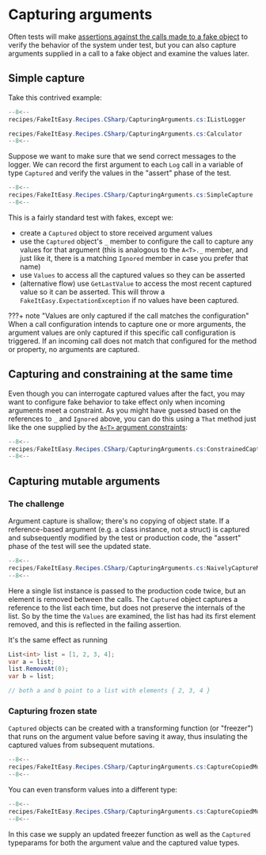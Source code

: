 # Capturing arguments

Often tests will make [assertions against the calls made to a fake object](assertion.md)
to verify the behavior of the system under test, but you can also capture arguments
supplied in a call to a fake object and examine the values later.

## Simple capture

Take this contrived example:

```csharp title='"production code"'
--8<--
recipes/FakeItEasy.Recipes.CSharp/CapturingArguments.cs:IListLogger

recipes/FakeItEasy.Recipes.CSharp/CapturingArguments.cs:Calculator
--8<--
```

Suppose we want to make sure that we send correct messages to the logger.
We can record the first argument to each `Log` call in a variable of type
`Captured` and verify the values in the "assert" phase of the test.

```csharp title="simple capture" linenums="1" hl_lines="2 6 17 22"
--8<--
recipes/FakeItEasy.Recipes.CSharp/CapturingArguments.cs:SimpleCapture
--8<--
```

This is a fairly standard test with fakes, except we:

* create a `Captured` object to store received argument values
* use the `Captured` object's `_` member to configure the call to capture any values for that argument
  (this is analogous to the `A<T>._` member, and just like it, there is a matching `Ignored` member in
  case you prefer that name)
* use `Values` to access all the captured values so they can be asserted
* (alternative flow) use `GetLastValue` to access the most recent captured value so it can be asserted.
  This will throw a `FakeItEasy.ExpectationException` if no values have been captured.

???+ note "Values are only captured if the call matches the configuration"
    When a call configuration intends to capture one or more arguments, the argument
    values are only captured if this specific call configuration is triggered. If an incoming call
    does not match that configured for the method or property, no arguments are captured.

## Capturing and constraining at the same time

Even though you can interrogate captured values after the fact, you may want to configure
fake behavior to take effect only when incoming arguments meet a constraint. As you might have guessed
based on the references to `_` and `Ignored` above, you can do this using a `That` method just like the
one supplied by the [`A<T>` argument constraints](argument-constraints.md):

```csharp title="constrained capture" linenums="1" hl_lines="6"
--8<--
recipes/FakeItEasy.Recipes.CSharp/CapturingArguments.cs:ConstrainedCapture
--8<--
```

## Capturing mutable arguments

### The challenge

Argument capture is shallow; there's no copying of object state.
If a reference-based argument (e.g. a class instance, not a struct) is captured and
subsequently modified by the test or production code, the "assert" phase of the test
will see the updated state.

```csharp title="capturing mutating values" linenums="1" hl_lines="2 7 13 14 15 16 22 23"
--8<--
recipes/FakeItEasy.Recipes.CSharp/CapturingArguments.cs:NaivelyCaptureMutatedList
--8<--
```

Here a single list instance is passed to the production code twice, but an element is removed
between the calls. The `Captured` object captures a reference to the list each
time, but does not preserve the internals of the list. So by the time the `Values` are examined,
the list has had its first element removed, and this is reflected in the failing assertion.

It's the same effect as running

```c#
List<int> list = [1, 2, 3, 4];
var a = list;
list.RemoveAt(0);
var b = list;

// both a and b point to a list with elements { 2, 3, 4 }
```

### Capturing frozen state

`Captured` objects can be created with a transforming function (or "freezer") that runs on the
argument value before saving it away, thus insulating the captured values
from subsequent mutations.

```csharp title="freezing state of captured values" linenums="1" hl_lines="2 3 20"
--8<--
recipes/FakeItEasy.Recipes.CSharp/CapturingArguments.cs:CaptureCopiedMutatedList
--8<--
```

You can even transform values into a different type:

```csharp title="freezing state of captured values as new type" linenums="1" hl_lines="2 3 20 21"
--8<--
recipes/FakeItEasy.Recipes.CSharp/CapturingArguments.cs:CaptureCopiedMutatedListToNewType
--8<--
```

In this case we supply an updated freezer function as well as the `Captured` typeparams
for both the argument value and the captured value types.
